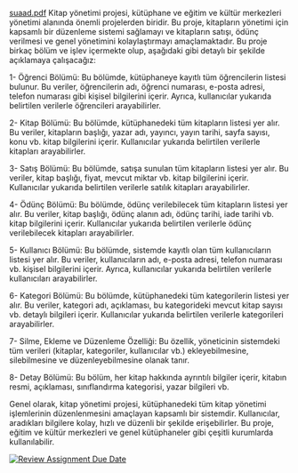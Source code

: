 [suaad.pdf](https://github.com/Iskenderun-Technical-University/donem-projesi-Suaad-abduljalil/files/11392002/suaad.pdf)
Kitap yönetimi projesi, kütüphane ve eğitim ve kültür merkezleri yönetimi alanında önemli projelerden biridir. Bu proje, kitapların yönetimi için kapsamlı bir düzenleme sistemi sağlamayı ve kitapların satışı, ödünç verilmesi ve genel yönetimini kolaylaştırmayı amaçlamaktadır. Bu proje birkaç bölüm ve işlev içermekte olup, aşağıdaki gibi detaylı bir şekilde açıklamaya çalışacağız:

1- Öğrenci Bölümü: Bu bölümde, kütüphaneye kayıtlı tüm öğrencilerin listesi bulunur. Bu veriler, öğrencilerin adı, öğrenci numarası, e-posta adresi, telefon numarası gibi kişisel bilgilerini içerir. Ayrıca, kullanıcılar yukarıda belirtilen verilerle öğrencileri arayabilirler.

2- Kitap Bölümü: Bu bölümde, kütüphanedeki tüm kitapların listesi yer alır. Bu veriler, kitapların başlığı, yazar adı, yayıncı, yayın tarihi, sayfa sayısı, konu vb. kitap bilgilerini içerir. Kullanıcılar yukarıda belirtilen verilerle kitapları arayabilirler.

3- Satış Bölümü: Bu bölümde, satışa sunulan tüm kitapların listesi yer alır. Bu veriler, kitap başlığı, fiyat, mevcut miktar vb. kitap bilgilerini içerir. Kullanıcılar yukarıda belirtilen verilerle satılık kitapları arayabilirler.

4- Ödünç Bölümü: Bu bölümde, ödünç verilebilecek tüm kitapların listesi yer alır. Bu veriler, kitap başlığı, ödünç alanın adı, ödünç tarihi, iade tarihi vb. kitap bilgilerini içerir. Kullanıcılar yukarıda belirtilen verilerle ödünç verilebilecek kitapları arayabilirler.

5- Kullanıcı Bölümü: Bu bölümde, sistemde kayıtlı olan tüm kullanıcıların listesi yer alır. Bu veriler, kullanıcıların adı, e-posta adresi, telefon numarası vb. kişisel bilgilerini içerir. Ayrıca, kullanıcılar yukarıda belirtilen verilerle kullanıcıları arayabilirler.

6- Kategori Bölümü: Bu bölümde, kütüphanedeki tüm kategorilerin listesi yer alır. Bu veriler, kategori adı, açıklaması, bu kategorideki mevcut kitap sayısı vb. detaylı bilgileri içerir. Kullanıcılar yukarıda belirtilen verilerle kategorileri arayabilirler.

7- Silme, Ekleme ve Düzenleme Özelliği: Bu özellik, yöneticinin sistemdeki tüm verileri (kitaplar, kategoriler, kullanıcılar vb.) ekleyebilmesine, silebilmesine ve düzenleyebilmesine olanak tanır.

8- Detay Bölümü: Bu bölüm, her kitap hakkında ayrıntılı bilgiler içerir, kitabın resmi, açıklaması, sınıflandırma kategorisi, yazar bilgileri vb.

Genel olarak, kitap yönetimi projesi, kütüphanedeki tüm kitap yönetimi işlemlerinin düzenlenmesini amaçlayan kapsamlı bir sistemdir. Kullanıcılar, aradıkları bilgilere kolay, hızlı ve düzenli bir şekilde erişebilirler. Bu proje, eğitim ve kültür merkezleri ve genel kütüphaneler gibi çeşitli kurumlarda kullanılabilir.


[![Review Assignment Due Date](https://classroom.github.com/assets/deadline-readme-button-24ddc0f5d75046c5622901739e7c5dd533143b0c8e959d652212380cedb1ea36.svg)](https://classroom.github.com/a/uelKf0-p)
